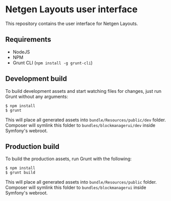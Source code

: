 Netgen Layouts user interface
=============================

This repository contains the user interface for Netgen Layouts.

Requirements
------------

* NodeJS
* NPM
* Grunt CLI (`npm install -g grunt-cli`)

Development build
-----------------

To build development assets and start watching files for changes, just run
Grunt without any arguments:

```
$ npm install
$ grunt
```

This will place all generated assets into `bundle/Resources/public/dev` folder.
Composer will symlink this folder to `bundles/blockmanagerui/dev` inside
Symfony's webroot.

Production build
----------------

To build the production assets, run Grunt with the following:

```
$ npm install
$ grunt build
```

This will place all generated assets into `bundle/Resources/public` folder.
Composer will symlink this folder to `bundles/blockmanagerui` inside
Symfony's webroot.
